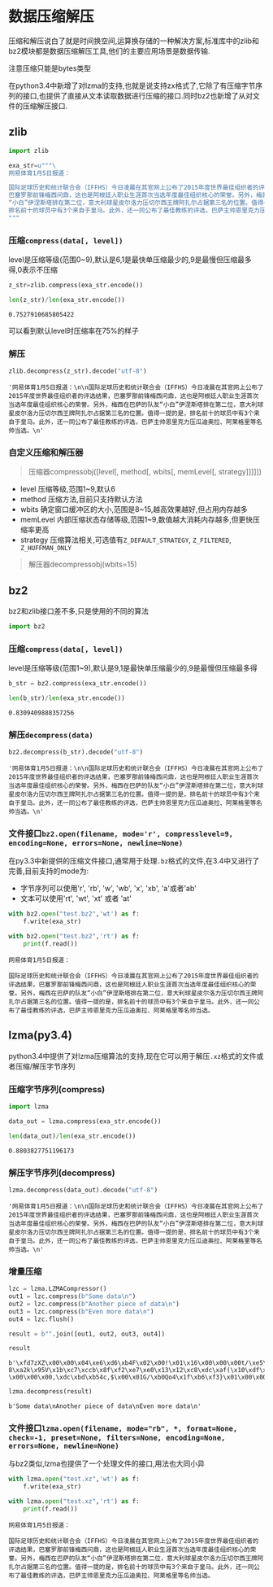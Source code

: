 
# 数据压缩解压

压缩和解压说白了就是时间换空间,运算换存储的一种解决方案,标准库中的zlib和bz2模块都是数据压缩解压工具,他们的主要应用场景是数据传输.

注意压缩只能是bytes类型

在python3.4中新增了对lzma的支持,也就是说支持zx格式了,它除了有压缩字节序列的接口,也提供了直接从文本读取数据进行压缩的接口.同时bz2也新增了从对文件的压缩解压接口.

## zlib


```python
import zlib
```


```python
exa_str=u"""\
网易体育1月5日报道：

国际足球历史和统计联合会（IFFHS）今日凌晨在其官网上公布了2015年度世界最佳组织者的评选结果，\
巴塞罗那前锋梅西问鼎，这也是阿根廷人职业生涯首次当选年度最佳组织核心的荣誉。另外，梅西在巴萨的队友\
“小白”伊涅斯塔排在第二位，意大利球星皮尔洛力压切尔西王牌阿扎尔占据第三名的位置。值得一提的是，\
排名前十的球员中有3个来自于皇马。此外，还一同公布了最佳教练的评选，巴萨主帅恩里克力压瓜迪奥拉、阿莱格里等名帅当选。
"""
```

### 压缩`compress(data[, level])`

level是压缩等级(范围0~9),默认是6,1是最快单压缩最少的,9是最慢但压缩最多得,0表示不压缩


```python
z_str=zlib.compress(exa_str.encode())
```


```python
len(z_str)/len(exa_str.encode())
```




    0.7527910685805422



可以看到默认level时压缩率在75%的样子

### 解压


```python
zlib.decompress(z_str).decode("utf-8")
```




    '网易体育1月5日报道：\n\n国际足球历史和统计联合会（IFFHS）今日凌晨在其官网上公布了2015年度世界最佳组织者的评选结果，巴塞罗那前锋梅西问鼎，这也是阿根廷人职业生涯首次当选年度最佳组织核心的荣誉。另外，梅西在巴萨的队友“小白”伊涅斯塔排在第二位，意大利球星皮尔洛力压切尔西王牌阿扎尔占据第三名的位置。值得一提的是，排名前十的球员中有3个来自于皇马。此外，还一同公布了最佳教练的评选，巴萨主帅恩里克力压瓜迪奥拉、阿莱格里等名帅当选。\n'



### 自定义压缩和解压器


> 压缩器compressobj([level[, method[, wbits[, memLevel[, strategy]]]]])

+ level 压缩等级,范围1~9,默认6
+ method 压缩方法,目前只支持默认方法
+ wbits  确定窗口缓冲区的大小,范围是8~15,越高效果越好,但占用内存越多
+ memLevel 内部压缩状态存储等级,范围1~9,数值越大消耗内存越多,但更快压缩率更高
+ strategy 压缩算法相关,可选值有`Z_DEFAULT_STRATEGY`, `Z_FILTERED`,` Z_HUFFMAN_ONLY`

> 解压器decompressobj(wbits=15)



## bz2

bz2和zlib接口差不多,只是使用的不同的算法


```python
import bz2
```

### 压缩`compress(data[, level])`

level是压缩等级(范围1~9),默认是9,1是最快单压缩最少的,9是最慢但压缩最多得


```python
b_str = bz2.compress(exa_str.encode())
```


```python
len(b_str)/len(exa_str.encode())
```




    0.8309409888357256



###  解压`decompress(data)`


```python
bz2.decompress(b_str).decode("utf-8")
```




    '网易体育1月5日报道：\n\n国际足球历史和统计联合会（IFFHS）今日凌晨在其官网上公布了2015年度世界最佳组织者的评选结果，巴塞罗那前锋梅西问鼎，这也是阿根廷人职业生涯首次当选年度最佳组织核心的荣誉。另外，梅西在巴萨的队友“小白”伊涅斯塔排在第二位，意大利球星皮尔洛力压切尔西王牌阿扎尔占据第三名的位置。值得一提的是，排名前十的球员中有3个来自于皇马。此外，还一同公布了最佳教练的评选，巴萨主帅恩里克力压瓜迪奥拉、阿莱格里等名帅当选。\n'



### 文件接口`bz2.open(filename, mode='r', compresslevel=9, encoding=None, errors=None, newline=None)`

在py3.3中新提供的压缩文件接口,通常用于处理`.bz`格式的文件,在3.4中又进行了完善,目前支持的mode为:

+ 字节序列可以使用'r', 'rb', 'w', 'wb', 'x', 'xb', 'a'或者'ab'
+ 文本可以使用'rt', 'wt', 'xt' 或者 'at'


```python
with bz2.open("test.bz2",'wt') as f:
    f.write(exa_str)
```


```python
with bz2.open("test.bz2",'rt') as f:
    print(f.read())
```

    网易体育1月5日报道：
    
    国际足球历史和统计联合会（IFFHS）今日凌晨在其官网上公布了2015年度世界最佳组织者的评选结果，巴塞罗那前锋梅西问鼎，这也是阿根廷人职业生涯首次当选年度最佳组织核心的荣誉。另外，梅西在巴萨的队友“小白”伊涅斯塔排在第二位，意大利球星皮尔洛力压切尔西王牌阿扎尔占据第三名的位置。值得一提的是，排名前十的球员中有3个来自于皇马。此外，还一同公布了最佳教练的评选，巴萨主帅恩里克力压瓜迪奥拉、阿莱格里等名帅当选。
    
    

## lzma(py3.4)

python3.4中提供了对lzma压缩算法的支持,现在它可以用于解压`.xz`格式的文件或者压缩/解压字节序列

### 压缩字节序列(compress)


```python
import lzma
```


```python
data_out = lzma.compress(exa_str.encode())
```


```python
len(data_out)/len(exa_str.encode())
```




    0.8803827751196173



### 解压字节序列(decompress)


```python
lzma.decompress(data_out).decode("utf-8")
```




    '网易体育1月5日报道：\n\n国际足球历史和统计联合会（IFFHS）今日凌晨在其官网上公布了2015年度世界最佳组织者的评选结果，巴塞罗那前锋梅西问鼎，这也是阿根廷人职业生涯首次当选年度最佳组织核心的荣誉。另外，梅西在巴萨的队友“小白”伊涅斯塔排在第二位，意大利球星皮尔洛力压切尔西王牌阿扎尔占据第三名的位置。值得一提的是，排名前十的球员中有3个来自于皇马。此外，还一同公布了最佳教练的评选，巴萨主帅恩里克力压瓜迪奥拉、阿莱格里等名帅当选。\n'



### 增量压缩


```python
lzc = lzma.LZMACompressor()
out1 = lzc.compress(b"Some data\n")
out2 = lzc.compress(b"Another piece of data\n")
out3 = lzc.compress(b"Even more data\n")
out4 = lzc.flush()
```


```python
result = b"".join([out1, out2, out3, out4])
```


```python
result
```




    b'\xfd7zXZ\x00\x00\x04\xe6\xd6\xb4F\x02\x00!\x01\x16\x00\x00\x00t/\xe5\xa3\xe0\x00.\x00+]\x00)\x9b\xc9\xa6gB-8\xa2k\x95V\x1b\xc7\xccb\x8f\xf2\xe7\xe0\x13\x12\xc8\xdc\xaf(\x10\xdf\xb0\xc1\x1a\x95$\xf4\xde\x0f\xc1~l\x1d\xa6 \x00\x00\x00,\xdc\xbd\xb54c,$\x00\x01G/\xb0Qo4\x1f\xb6\xf3}\x01\x00\x00\x00\x00\x04YZ'




```python
lzma.decompress(result)
```




    b'Some data\nAnother piece of data\nEven more data\n'



### 文件接口`lzma.open(filename, mode="rb", *, format=None, check=-1, preset=None, filters=None, encoding=None, errors=None, newline=None)`

与bz2类似,lzma也提供了一个处理文件的接口,用法也大同小异


```python
with lzma.open("test.xz",'wt') as f:
    f.write(exa_str)
```


```python
with lzma.open("test.xz",'rt') as f:
    print(f.read())
```

    网易体育1月5日报道：
    
    国际足球历史和统计联合会（IFFHS）今日凌晨在其官网上公布了2015年度世界最佳组织者的评选结果，巴塞罗那前锋梅西问鼎，这也是阿根廷人职业生涯首次当选年度最佳组织核心的荣誉。另外，梅西在巴萨的队友“小白”伊涅斯塔排在第二位，意大利球星皮尔洛力压切尔西王牌阿扎尔占据第三名的位置。值得一提的是，排名前十的球员中有3个来自于皇马。此外，还一同公布了最佳教练的评选，巴萨主帅恩里克力压瓜迪奥拉、阿莱格里等名帅当选。
    
    
